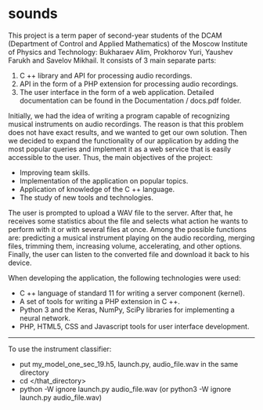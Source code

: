 # sounds

This project is a term paper of second-year students of the DCAM (Department of Control and Applied Mathematics) of the Moscow Institute of Physics and Technology: Bukharaev Alim, Prokhorov Yuri, Yaushev Farukh and Savelov Mikhail. It consists of 3 main separate parts:
1. C ++ library and API for processing audio recordings.
2. API in the form of a PHP extension for processing audio recordings.
3. The user interface in the form of a web application.
Detailed documentation can be found in the Documentation / docs.pdf folder.

Initially, we had the idea of writing a program capable of recognizing musical instruments on audio recordings. The reason is that this problem does not have exact results, and we wanted to get our own solution. Then we decided to expand the functionality of our application by adding the most popular queries and implement it as a web service that is easily accessible to the user. Thus, the main objectives of the project:
- Improving team skills.
- Implementation of the application on popular topics.
- Application of knowledge of the C ++ language.
- The study of new tools and technologies.

The user is prompted to upload a WAV file to the server. After that, he receives some statistics about the file and selects what action he wants to perform with it or with several files at once. Among the possible functions are: predicting a musical instrument playing on the audio recording, merging files, trimming them, increasing volume, accelerating, and other options. Finally, the user can listen to the converted file and download it back to his device.

When developing the application, the following technologies were used:
- C ++ language of standard 11 for writing a server component (kernel).
- A set of tools for writing a PHP extension in C ++.
- Python 3 and the Keras, NumPy, SciPy libraries for implementing a neural network.
- PHP, HTML5, CSS and Javascript tools for user interface development.

----

To use the instrument classifier:
- put my_model_one_sec_19.h5, launch.py, audio_file.wav in the same directory
- cd </that_directory>
- python -W ignore launch.py audio_file.wav
    (or python3 -W ignore launch.py audio_file.wav)
